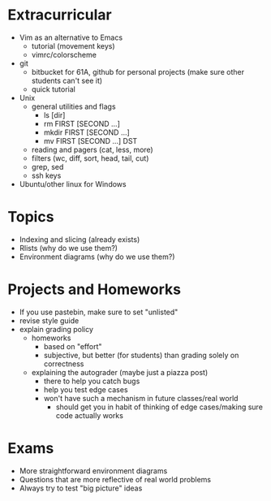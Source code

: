 Extracurricular
===============

* Vim as an alternative to Emacs
    * tutorial (movement keys)
    * vimrc/colorscheme
* git
    * bitbucket for 61A, github for personal projects (make sure other
      students can't see it)
    * quick tutorial
* Unix
    * general utilities and flags
        * ls [dir]
        * rm FIRST [SECOND ...]
        * mkdir FIRST [SECOND ...]
        * mv FIRST [SECOND ...] DST
    * reading and pagers (cat, less, more)
    * filters (wc, diff, sort, head, tail, cut)
    * grep, sed
    * ssh keys
* Ubuntu/other linux for Windows

Topics
======

* Indexing and slicing (already exists)
* Rlists (why do we use them?)
* Environment diagrams (why do we use them?)

Projects and Homeworks
======================

* If you use pastebin, make sure to set "unlisted"
* revise style guide
* explain grading policy
    * homeworks
        * based on "effort"
        * subjective, but better (for students) than grading solely on
          correctness
    * explaining the autograder (maybe just a piazza post)
        * there to help you catch bugs
        * help you test edge cases
        * won't have such a mechanism in future classes/real world
            * should get you in habit of thinking of edge cases/making
              sure code actually works

Exams
=====

* More straightforward environment diagrams
* Questions that are more reflective of real world problems
* Always try to test "big picture" ideas
